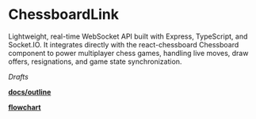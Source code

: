 # ChessboardLink
Lightweight, real-time WebSocket API built with Express, TypeScript, and Socket.IO. It integrates directly with the react-chessboard Chessboard component to power multiplayer chess games, handling live moves, draw offers, resignations, and game state synchronization.

*Drafts*

**[docs/outline](https://docs.google.com/document/d/1EgguRwPqwjGSlyaBeoIUYOg8ZkUUhPUPwAYFmivKUzM/edit?usp=sharing)**

**[flowchart](https://www.figma.com/board/Fk45pIszTY64cPDzQHaUfW/state-diagram-draft?node-id=0-1&t=fjz4QE7u1vxoduy9-1)**
